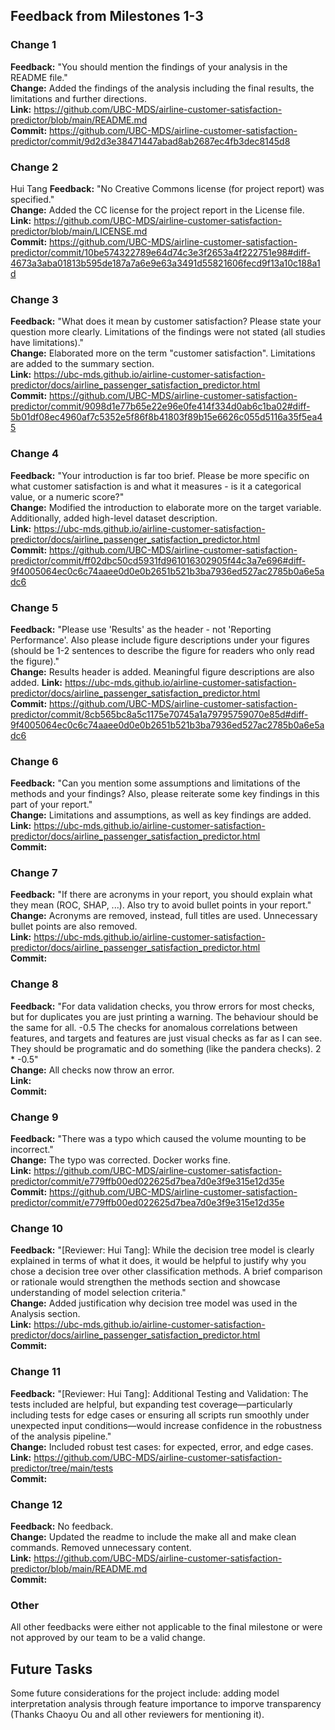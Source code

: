 ## Feedback from Milestones 1-3

### Change 1

**Feedback:** "You should mention the findings of your analysis in the README file."  
**Change:** Added the findings of the analysis including the final results, the limitations and further directions.  
**Link:** https://github.com/UBC-MDS/airline-customer-satisfaction-predictor/blob/main/README.md  
**Commit:** https://github.com/UBC-MDS/airline-customer-satisfaction-predictor/commit/9d2d3e38471447abad8ab2687ec4fb3dec8145d8

### Change 2
Hui Tang
**Feedback:** "No Creative Commons license (for project report) was specified."  
**Change:** Added the CC license for the project report in the License file.  
**Link:** https://github.com/UBC-MDS/airline-customer-satisfaction-predictor/blob/main/LICENSE.md  
**Commit:** https://github.com/UBC-MDS/airline-customer-satisfaction-predictor/commit/10be574322789e64d74c3e3f2653a4f222751e98#diff-4673a3aba01813b595de187a7a6e9e63a3491d55821606fecd9f13a10c188a1d

### Change 3

**Feedback:** "What does it mean by customer satisfaction? Please state your question more clearly. Limitations of the findings were not stated (all studies have limitations)."  
**Change:** Elaborated more on the term "customer satisfaction". Limitations are added to the summary section.  
**Link:** https://ubc-mds.github.io/airline-customer-satisfaction-predictor/docs/airline_passenger_satisfaction_predictor.html  
**Commit:** https://github.com/UBC-MDS/airline-customer-satisfaction-predictor/commit/9098d1e77b65e22e96e0fe414f334d0ab6c1ba02#diff-5b01df08ec4960af7c5352e5f86f8b41803f89b15e6626c055d5116a35f5ea45

### Change 4

**Feedback:** "Your introduction is far too brief. Please be more specific on what customer satisfaction is and what it measures - is it a categorical value, or a numeric score?"  
**Change:** Modified the introduction to elaborate more on the target variable. Additionally, added high-level dataset description.  
**Link:** https://ubc-mds.github.io/airline-customer-satisfaction-predictor/docs/airline_passenger_satisfaction_predictor.html  
**Commit:** https://github.com/UBC-MDS/airline-customer-satisfaction-predictor/commit/ff02dbc50cd5931fd961016302905f44c3a7e696#diff-9f4005064ec0c6c74aaee0d0e0b2651b521b3ba7936ed527ac2785b0a6e5adc6

### Change 5

**Feedback:** "Please use 'Results' as the header - not 'Reporting Performance'. Also please include figure descriptions under your figures (should be 1-2 sentences to describe the figure for readers who only read the figure)."  
**Change:** Results header is added. Meaningful figure descriptions are also added.
**Link:** https://ubc-mds.github.io/airline-customer-satisfaction-predictor/docs/airline_passenger_satisfaction_predictor.html  
**Commit:** https://github.com/UBC-MDS/airline-customer-satisfaction-predictor/commit/8cb565bc8a5c1175e70745a1a79795759070e85d#diff-9f4005064ec0c6c74aaee0d0e0b2651b521b3ba7936ed527ac2785b0a6e5adc6

### Change 6

**Feedback:** "Can you mention some assumptions and limitations of the methods and your findings? Also, please reiterate some key findings in this part of your report."  
**Change:** Limitations and assumptions, as well as key findings are added. 
**Link:** https://ubc-mds.github.io/airline-customer-satisfaction-predictor/docs/airline_passenger_satisfaction_predictor.html  
**Commit:**

### Change 7

**Feedback:** "If there are acronyms in your report, you should explain what they mean (ROC, SHAP, ...). Also try to avoid bullet points in your report."  
**Change:** Acronyms are removed, instead, full titles are used. Unnecessary bullet points are also removed.  
**Link:** https://ubc-mds.github.io/airline-customer-satisfaction-predictor/docs/airline_passenger_satisfaction_predictor.html  
**Commit:**

### Change 8

**Feedback:** "For data validation checks, you throw errors for most checks, but for duplicates you are just printing a warning. The behaviour should be the same for all. -0.5
The checks for anomalous correlations between features, and targets and features are just visual checks as far as I can see. They should be programatic and do something (like the pandera checks). 2 * -0.5"  
**Change:** All checks now throw an error.  
**Link:**   
**Commit:**

### Change 9

**Feedback:** "There was a typo which caused the volume mounting to be incorrect."  
**Change:** The typo was corrected. Docker works fine.  
**Link:** https://github.com/UBC-MDS/airline-customer-satisfaction-predictor/commit/e779ffb00ed022625d7bea7d0e3f9e315e12d35e  
**Commit:** https://github.com/UBC-MDS/airline-customer-satisfaction-predictor/commit/e779ffb00ed022625d7bea7d0e3f9e315e12d35e  

### Change 10

**Feedback:** "[Reviewer: Hui Tang]: While the decision tree model is clearly explained in terms of what it does, it would be helpful to justify why you chose a decision tree over other classification methods. A brief comparison or rationale would strengthen the methods section and showcase understanding of model selection criteria."  
**Change:** Added justification why decision tree model was used in the Analysis section.  
**Link:** https://ubc-mds.github.io/airline-customer-satisfaction-predictor/docs/airline_passenger_satisfaction_predictor.html  
**Commit:**

### Change 11

**Feedback:** "[Reviewer: Hui Tang]: Additional Testing and Validation:
The tests included are helpful, but expanding test coverage—particularly including tests for edge cases or ensuring all scripts run smoothly under unexpected input conditions—would increase confidence in the robustness of the analysis pipeline."  
**Change:** Included robust test cases: for expected, error, and edge cases.  
**Link:** https://github.com/UBC-MDS/airline-customer-satisfaction-predictor/tree/main/tests  
**Commit:**

### Change 12

**Feedback:** No feedback.  
**Change:** Updated the readme to include the make all and make clean commands. Removed unnecessary content.  
**Link:** https://github.com/UBC-MDS/airline-customer-satisfaction-predictor/blob/main/README.md    
**Commit:**

### Other

All other feedbacks were either not applicable to the final milestone or were not approved by our team to be a valid change.

## Future Tasks
Some future considerations for the project include: adding model interpretation analysis through feature importance to imporve transparency (Thanks Chaoyu Ou and all other reviewers for mentioning it).
